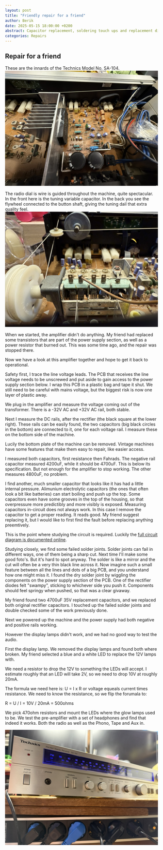 ```yaml
---
layout: post
title: "Friendly repair for a friend"
author: Berik
date: 2025-05-15 18:00:00 +0200
abstract: Capacitor replacement, soldering touch ups and replacement display lamps on a Technics Model No. SA-104.
categories: Repairs
---
```


## Repair for a friend

These are the innards of the Technics Model No. SA-104.
<img src="/assets/img/repairs/technics_radio_amplifier/2DB0383D-1502-40CD-B555-903EBC1DBCB9_1_105_c.jpeg" />

The radio dial is wire is guided throughout the machine, quite spectacular. In the front here is the tuning variable capacitor. In the back you see the flywheel connected to the button shaft, giving the tuning dail that extra quality feel.
<img src="/assets/img/repairs/technics_radio_amplifier/DFD9DA9D-7453-4606-B6AF-20B0C747A599_1_105_c.jpeg" />

When we started, the amplifier didn't do anything. My friend had replaced some transistors that are part of the power supply section, as well as a power resistor that burned out. This was some time ago, and the repair was stopped there.

Now we have a look at this amplifier together and hope to get it back to operational.

Safety first, I trace the line voltage leads. The PCB that receives the line voltage needs to be unscrewed and put aside to gain access to the power supply section below. I wrap this PCB in a plastic bag and tape it shut. We still need to be careful with mains voltage, but the biggest risk is now one layer of plastic away.

We plug in the amplifier and measure the voltage coming out of the transformer. There is a -32V AC and +32V AC rail, both stable.

Next I measure the DC rails, after the rectifier (the black square at the lower right). These rails can be easily found, the two capacitors (big black circles in the bottom) are connected to it, one for each voltage rail. I measure these on the bottom side of the machine.

Lucily the bottom plate of the machine can be removed. Vintage machines have some features that make them easy to repair, like easier access.

I measured both capacitors, first resistance then Fahrads. The negative rail capacitor measured 4200uF, while it should be 4700uF. This is below its specification. But not enough for the amplifier to stop working. The other measures 4800uF, no problem.

I find another, much smaller capacitor that looks like it has had a little internal pressure. Alimunium electrolytic capacitors (the ones that often look a bit like batteries) can start boiling and push up the top. Some capacitors even have some grooves in the top of the housing, so that overpressure more predictibly and more visibly is exposed. Measuring capacitors in-circuit does not always work. In this case I remove the capacitor to get a proper reading. It reads good. My friend suggest replacing it, but I would like to first find the fault before replacing anything preemtively.

This is the point where studying the circuit is required. Luckily the [full circuit diagram is documented online](https://www.scribd.com/document/565434651/Hfe-Technics-Sa-104-Service).

Studying closely, we find some failed solder joints. Solder joints can fail in different ways, one of them being a sharp cut. Next time I'll make some good foto's. But it's hard to spot anyway. The solder is like a mirror and the cut will often be a very thin black line across it. Now imagine such a small feature between all the lines and dots of a big PCB, and you understand how one might miss it. I found the dry solder joint by wiggling the components on the power supply section of the PCB. One of the rectifier diodes felt "swampy", sticking to whichever side you push it. Components should feel springy when pushed, so that was a clear givaway.

My friend found two 4700uF 35V replacement capacitors, and we replaced both original rectifier capacitors. I touched up the failed solder joints and double checked some of the work previously done.

Next we powered up the machine and the power supply had both negative and positive rails working.

However the display lamps didn't work, and we had no good way to test the audio.

First the display lamp. We removed the display lamps and found both where broken. My friend selected a blue and a white LED to replace the 12V lamps with.

We need a resistor to drop the 12V to something the LEDs will accept. I estimate roughly that an LED will take 2V, so we need to drop 10V at roughly 20mA.

The formula we need here is: U = I x R or voltage equeals current times resistance. We need to know the resistance, so we flip the forumala to:

R = U / I = 10V / 20mA = 500ohms

We pick 470ohm resistors and mount the LEDs where the glow lamps used to be. We test the pre-amplifier with a set of headphones and find that indeed it works. Both the radio as well as the Phono, Tape and Aux in.

<img src="/assets/img/repairs/technics_radio_amplifier/E89E83F4-D130-4B42-9959-FFCBEE020435_1_105_c.jpeg" />
